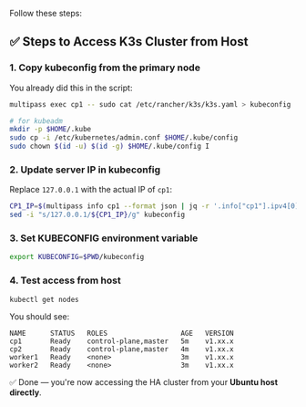Follow these steps:

## ✅ Steps to Access K3s Cluster from Host

### 1. **Copy kubeconfig from the primary node**

You already did this in the script:

```bash
multipass exec cp1 -- sudo cat /etc/rancher/k3s/k3s.yaml > kubeconfig

# for kubeadm
mkdir -p $HOME/.kube
sudo cp -i /etc/kubernetes/admin.conf $HOME/.kube/config
sudo chown $(id -u) $(id -g) $HOME/.kube/config I
```

### 2. **Update server IP in kubeconfig**

Replace `127.0.0.1` with the actual IP of `cp1`:

```bash
CP1_IP=$(multipass info cp1 --format json | jq -r '.info["cp1"].ipv4[0]')
sed -i "s/127.0.0.1/${CP1_IP}/g" kubeconfig
```

### 3. **Set KUBECONFIG environment variable**

```bash
export KUBECONFIG=$PWD/kubeconfig
```

### 4. **Test access from host**

```bash
kubectl get nodes
```

You should see:

```
NAME      STATUS   ROLES                  AGE   VERSION
cp1       Ready    control-plane,master   5m    v1.xx.x
cp2       Ready    control-plane,master   4m    v1.xx.x
worker1   Ready    <none>                 3m    v1.xx.x
worker2   Ready    <none>                 3m    v1.xx.x
```

✅ Done — you're now accessing the HA cluster from your **Ubuntu host directly**.

